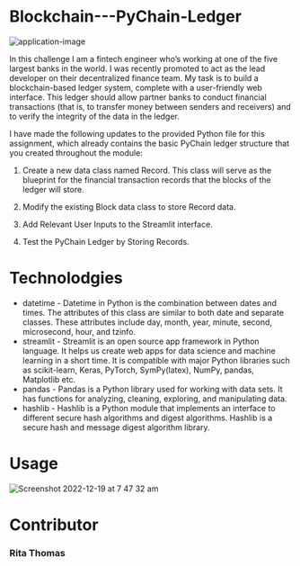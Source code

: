 # Blockchain---PyChain-Ledger

![application-image](https://user-images.githubusercontent.com/108632632/208317241-a9874b6a-c078-4f46-a422-a8d53781ae0b.png)

In this challenge I am a fintech engineer who’s working at one of the five largest banks in the world. I was recently promoted to act as the lead developer on their decentralized finance team. My task is to build a blockchain-based ledger system, complete with a user-friendly web interface. This ledger should allow partner banks to conduct financial transactions (that is, to transfer money between senders and receivers) and to verify the integrity of the data in the ledger.

I have made the following updates to the provided Python file for this assignment, which already contains the basic PyChain ledger structure that you created throughout the module:

1. Create a new data class named Record. This class will serve as the blueprint for the financial transaction records that the blocks of the ledger will store.

2. Modify the existing Block data class to store Record data.

3. Add Relevant User Inputs to the Streamlit interface.

4. Test the PyChain Ledger by Storing Records.

# Technolodgies 

- datetime - Datetime in Python is the combination between dates and times. The attributes of this class are similar to both date and separate classes. These attributes include day, month, year, minute, second, microsecond, hour, and tzinfo.
- streamlit - Streamlit is an open source app framework in Python language. It helps us create web apps for data science and machine learning in a short time. It is compatible with major Python libraries such as scikit-learn, Keras, PyTorch, SymPy(latex), NumPy, pandas, Matplotlib etc.
- pandas - Pandas is a Python library used for working with data sets. It has functions for analyzing, cleaning, exploring, and manipulating data.
- hashlib - Hashlib is a Python module that implements an interface to different secure hash algorithms and digest algorithms. Hashlib is a secure hash and message digest algorithm library. 

# Usage

![Screenshot 2022-12-19 at 7 47 32 am](https://user-images.githubusercontent.com/108632632/208318832-e43b33e2-c3db-45f6-a968-63a89c08fec6.png)



# Contributor

### Rita Thomas
